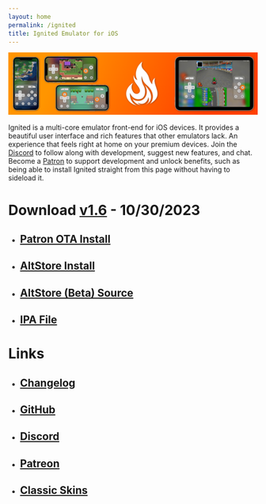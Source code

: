 ```yaml
---
layout: home
permalink: /ignited
title: Ignited Emulator for iOS
---
```


![Ignited Banner](/assets/images/ignited-banner.png)

Ignited is a multi-core emulator front-end for iOS devices. It provides a beautiful user interface and rich features that other emulators lack. An experience that feels right at home on your premium devices. Join the [Discord](https://discord.gg/qEtKFJt5dR) to follow along with development, suggest new features, and chat. Become a [Patron](https://patreon.com/litritt) to support development and unlock benefits, such as being able to install Ignited straight from this page without having to sideload it.

# Download [v1.6](https://github.com/LitRitt/Ignited/releases/latest) - 10/30/2023

- ## [Patron OTA Install](itms-services://?action=download-manifest&url=https://f005.backblazeb2.com/file/lit-apps/ignited/1.6/manifest.plist)
- ## [AltStore Install](altstore://install?url=https://f005.backblazeb2.com/file/lit-apps/ignited/1.6/Ignited.ipa)
- ## [AltStore (Beta) Source](altstore://source?url=https://apps.litritt.com)
- ## [IPA File](https://f005.backblazeb2.com/file/lit-apps/ignited/1.6/Ignited.ipa)

# Links

- ## [Changelog](https://litritt.com/ignited/releases)
- ## [GitHub](https://github.com/LitRitt/Ignited)
- ## [Discord](https://discord.gg/qEtKFJt5dR)
- ## [Patreon](https://patreon.com/litritt)
- ## [Classic Skins](https://litritt.com/ignited/classic-skins)